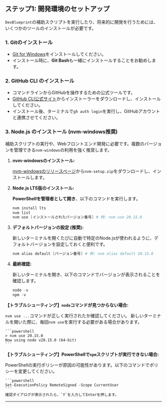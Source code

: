 
## ステップ1: 開発環境のセットアップ

`DevBlueprint`の補助スクリプトを実行したり、将来的に開発を行うためには、いくつかのツールのインストールが必要です。

### 1. Gitのインストール
*   [Git for Windows](https://git-scm.com/download/win)をインストールしてください。
*   インストール時に、**Git Bash**も一緒にインストールすることをお勧めします。

### 2. GitHub CLI のインストール
*   コマンドラインからGitHubを操作するための公式ツールです。
*   [GitHub CLI公式サイト](https://cli.github.com/)からインストーラーをダウンロードし、インストールしてください。
*   インストール後、ターミナルで`gh auth login`を実行し、GitHubアカウントと連携させてください。

### 3. Node.js のインストール (nvm-windows推奨)

補助スクリプトの実行や、Webフロントエンド開発に必要です。複数のバージョンを管理できる`nvm-windows`の利用を強く推奨します。

1.  **nvm-windowsのインストール:**

    [nvm-windowsのリリースページ](https://github.com/coreybutler/nvm-windows/releases)から`nvm-setup.zip`をダウンロードし、インストールします。

2.  **Node.js LTS版のインストール:**
    
    **PowerShellを管理者として開き**、以下のコマンドを実行します。
    ```powershell
    nvm install lts
    nvm list
    nvm use [インストールされたバージョン番号] # 例: nvm use 20.15.0
    ```

3.  **デフォルトバージョンの設定 (推奨):**

    新しいターミナルを開くたびに自動で特定のNode.jsが使われるように、デフォルトバージョンを設定しておくと便利です。
    ```powershell
    nvm alias default [バージョン番号] # 例: nvm alias default 20.15.0
    ```

4.  **最終確認:**
    
    新しいターミナルを開き、以下のコマンドでバージョンが表示されることを確認します。
    ```powershell
    node -v
    npm -v
    ```

**【トラブルシューティング】`node`コマンドが見つからない場合:**

`nvm use ...`コマンドが正しく実行されたか確認してください。
新しいターミナルを開いた際に、毎回`nvm use`を実行する必要がある場合があります。

    ```powershell
    > nvm use 20.15.0
    Now using node v20.15.0 (64-bit)
    ```

**【トラブルシューティング】PowerShellで`npm`スクリプトが実行できない場合:**

PowerShellの実行ポリシーが原因の可能性があります。以下のコマンドでポリシーを変更してください。

    ```powershell
    Set-ExecutionPolicy RemoteSigned -Scope CurrentUser
    ```
    確認ダイアログが表示されたら、`Y`を入力してEnterを押します。

---
